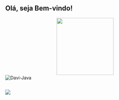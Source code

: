 ## Olá, seja Bem-vindo!
<div align="center">
  <img height="180em" src="https://github-readme-stats.vercel.app/api/top-langs/?username=davi-costa-barroso&layout=compact&langs_count=7&theme=dark"/>
</div>
<div>
  <img align="center" alt="Davi-Java" src="https://skillicons.dev/icons?i=js,ts,html,css,nodejs,vue,mongodb,mysql,java,py,c,arduino">
</div>        
 
          
  
  ##
 
<div> 
  <a href="https://www.linkedin.com/in/davi-barroso-a9a46621b/" target="_blank"><img src="https://img.shields.io/badge/-LinkedIn-%230077B5?style=for-the-badge&logo=linkedin&logoColor=white" target="_blank"></a> 
  
</div>
